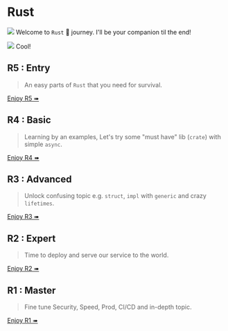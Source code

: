 # Rust

![](/assets/kat.png) <span class="speech-bubble">Welcome to `Rust` 🦀 journey. I'll be your companion til the end!</span>

![](/assets/duck.png) <span class="speech-bubble">Cool!</span>

## R5 : Entry

> An easy parts of `Rust` that you need for survival.

[Enjoy R5 ➠](./r5/mod.md)

## R4 : Basic

> Learning by an examples, Let's try some "must have" lib (`crate`) with simple `async`.

[Enjoy R4 ➠](./r4/mod.md)

## R3 : Advanced

> Unlock confusing topic e.g. `struct`, `impl` with `generic` and crazy `lifetimes`.

[Enjoy R3 ➠](./r3/mod.md)

## R2 : Expert

> Time to deploy and serve our service to the world.

[Enjoy R2 ➠](./r2/mod.md)

## R1 : Master

> Fine tune Security, Speed, Prod, CI/CD and in-depth topic.

[Enjoy R1 ➠](./r1/mod.md)
